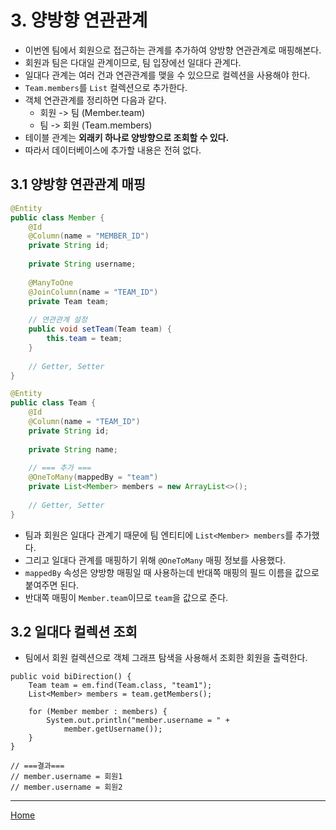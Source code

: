 # 3. 양방향 연관관계

- 이번엔 팀에서 회원으로 접근하는 관계를 추가하여 양방향 연관관계로 매핑해본다.
- 회원과 팀은 다대일 관계이므로, 팀 입장에선 일대다 관계다.
- 일대다 관계는 여러 건과 연관관계를 맺을 수 있으므로 컬렉션을 사용해야 한다.
- `Team.members`를 `List` 컬렉션으로 추가한다.
- 객체 연관관계를 정리하면 다음과 같다.
    - 회원 -> 팀 (Member.team)
    - 팀 -> 회원 (Team.members)
- 테이블 관계는 **외래키 하나로 양방향으로 조회할 수 있다.**
- 따라서 데이터베이스에 추가할 내용은 전혀 없다.


## 3.1 양방향 연관관계 매핑

```java
@Entity
public class Member {
    @Id
    @Column(name = "MEMBER_ID")
    private String id;
    
    private String username;
    
    @ManyToOne
    @JoinColumn(name = "TEAM_ID")
    private Team team;
    
    // 연관관계 설정
    public void setTeam(Team team) {
        this.team = team;
    }
    
    // Getter, Setter
}
```

```java
@Entity
public class Team {
    @Id
    @Column(name = "TEAM_ID")
    private String id;
    
    private String name;
    
    // === 추가 ===
    @OneToMany(mappedBy = "team")
    private List<Member> members = new ArrayList<>();
    
    // Getter, Setter
}
```

- 팀과 회원은 일대다 관계기 때문에 팀 엔티티에 `List<Member> members`를 추가했다.
- 그리고 일대다 관계를 매핑하기 위해 `@OneToMany` 매핑 정보를 사용했다.
- `mappedBy` 속성은 양방향 매핑일 때 사용하는데 반대쪽 매핑의 필드 이름을 값으로 붙여주면 된다.
- 반대쪽 매핑이 `Member.team`이므로 `team`을 값으로 준다.


## 3.2 일대다 컬렉션 조회

- 팀에서 회원 컬렉션으로 객체 그래프 탐색을 사용해서 조회한 회원을 출력한다.

```
public void biDirection() {
    Team team = em.find(Team.class, "team1");
    List<Member> members = team.getMembers();
    
    for (Member member : members) {
        System.out.println("member.username = " + 
            member.getUsername());
    }
}

// ===결과===
// member.username = 회원1
// member.username = 회원2
```

-----
[Home](./index.md)
